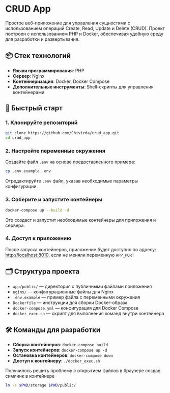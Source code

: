 # CRUD App

Простое веб-приложение для управления сущностями с использованием операций Create, Read, Update и Delete (CRUD). Проект построен с использованием PHP и Docker, обеспечивая удобную среду для разработки и развертывания.

## 📦 Стек технологий

* **Языки программирования**: PHP
* **Сервер**: Nginx
* **Контейнеризация**: Docker, Docker Compose
* **Дополнительные инструменты**: Shell-скрипты для управления контейнерами

## 🚀 Быстрый старт

### 1. Клонируйте репозиторий

```bash
git clone https://github.com/Chivirda/crud_app.git
cd crud_app
```

### 2. Настройте переменные окружения

Создайте файл `.env` на основе предоставленного примера:

```bash
cp .env.example .env
```

Отредактируйте `.env` файл, указав необходимые параметры конфигурации.

### 3. Соберите и запустите контейнеры

```bash
docker-compose up --build -d
```

Это создаст и запустит необходимые контейнеры для приложения и сервера.

### 4. Доступ к приложению

После запуска контейнеров, приложение будет доступно по адресу: [http://localhost:8010](http://localhost:8010), если не меняли переменную `APP_PORT`

## 🗂️ Структура проекта

* `app/public/` — директория с публичными файлами приложения
* `nginx/` — конфигурационные файлы для Nginx
* `.env.example` — пример файла с переменными окружения
* `Dockerfile` — инструкции для сборки Docker-образа
* `docker-compose.yml` — конфигурация для Docker Compose
* `docker_exec.sh` — скрипт для выполнения команд внутри контейнера

## 🛠️ Команды для разработки

* **Сборка контейнеров**: `docker-compose build`
* **Запуск контейнеров**: `docker-compose up -d`
* **Остановка контейнеров**: `docker-compose down`
* **Доступ к контейнеру**: `./docker_exec.sh`


Получилось решить проблему с открытием файлов в браузере создав симлинк в контейнере

```bash
ln -s $PWD/storage $PWD/public/
```
